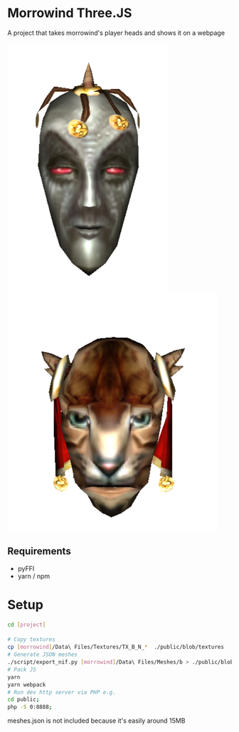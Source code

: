# Morrowind Three.JS

A project that takes morrowind's player heads and shows it on a webpage

![](examples/Z9x9jF6.png)
![](examples/ZmJe6PQ.png)

## Requirements

- pyFFI
- yarn / npm

# Setup

```bash
cd [project]

# Copy textures
cp [morrowind]/Data\ Files/Textures/TX_B_N_*  ./public/blob/textures
# Generate JSON meshes
./script/export_nif.py [morrowind]/Data\ Files/Meshes/b > ./public/blob/meshes.json
# Pack JS
yarn
yarn webpack
# Run dev http server via PHP e.g.
cd public;
php -S 0:8888;
```

meshes.json is not included because it's easily around 15MB